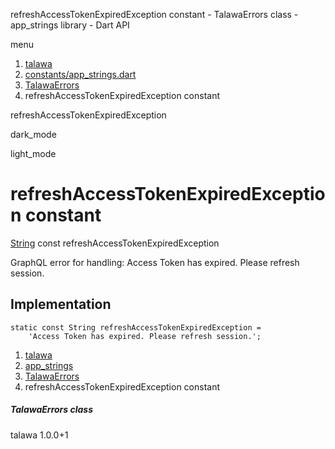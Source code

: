 




refreshAccessTokenExpiredException constant - TalawaErrors class - app\_strings library - Dart API







menu

1. [talawa](../../index.html)
2. [constants/app\_strings.dart](../../file-___home_harshil_Desktop_open-source_palisadoes_talawa_lib_constants_app_strings/)
3. [TalawaErrors](../../file-___home_harshil_Desktop_open-source_palisadoes_talawa_lib_constants_app_strings/TalawaErrors-class.html)
4. refreshAccessTokenExpiredException constant

refreshAccessTokenExpiredException


dark\_mode

light\_mode




# refreshAccessTokenExpiredException constant


[String](https://api.flutter.dev/flutter/dart-core/String-class.html)
const refreshAccessTokenExpiredException

GraphQL error for handling: Access Token has expired. Please refresh session.


## Implementation

```
static const String refreshAccessTokenExpiredException =
    'Access Token has expired. Please refresh session.';
```

 


1. [talawa](../../index.html)
2. [app\_strings](../../file-___home_harshil_Desktop_open-source_palisadoes_talawa_lib_constants_app_strings/)
3. [TalawaErrors](../../file-___home_harshil_Desktop_open-source_palisadoes_talawa_lib_constants_app_strings/TalawaErrors-class.html)
4. refreshAccessTokenExpiredException constant

##### TalawaErrors class





talawa
1.0.0+1






